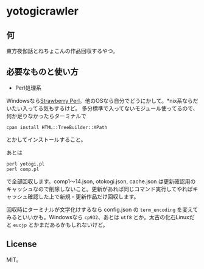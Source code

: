 # yotogicrawler

## 何

東方夜伽話とねちょこんの作品回収するやつ。

## 必要なものと使い方

- Perl処理系

Windowsなら[Strawberry Perl](https://strawberryperl.com/)。他のOSなら自分でどうにかして。*nix系ならだいたい入ってる気もするけど。
多分標準で入ってないモジュール使ってるので、何か足りなかったらターミナルで

```shell
cpan install HTML::TreeBuilder::XPath
```

とかしてインストールすること。

あとは

```shell
perl yotogi.pl
perl comp.pl
```

で全部回収します。comp1～14.json, otokogi.json, cache.json は更新確認用のキャッシュなので削除しないこと。更新があれば同じコマンド実行してやればキャッシュ確認した上で新規・更新作品だけ回収します。

回収時にターミナルが文字化けするなら config.json の `term_encoding` を変えてみるといいかも。Windowsなら `cp932`、あとは `utf8` とか。太古の化石Linuxだと `eucjp` とかまだあるかもしれないけど。

## License

MIT。

